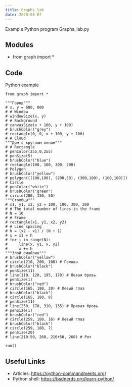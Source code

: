 ```yaml
---
title: Graphs_lab
date: 2020-05-07
---
```

Example Python program Graphs_lab.py

## Modules

* from graph import *

## Code

Python example

    from graph import *
    
    """Город"""
    # x, y = 600, 800
    # # Window
    # windowSize(x, y)
    # # Background
    # canvasSize(x + 100, y + 100)
    # brushColor("grey")
    # rectangle(0, 0, x + 100, y + 100)
    # # Cloud
    """Дом с круглым окном"""
    # # Rectangle
    # penColor(255,0,255)
    # penSize(5)
    # brushColor("blue")
    # rectangle(100, 100, 300, 200)
    # Polygon
    # brushColor("yellow")
    # polygon([(100,100), (200,50), (300,100), (100,100)])
    # Circle
    # penColor("white")
    # brushColor("green")
    # circle(200, 150, 50)
    """Столбцы"""
    # x1, y1, x2, y2 = 100, 100, 300, 200
    # # The total number of lines in the frame
    # N = 10
    # # Frame
    # rectangle(x1, y1, x2, y2)
    # # Line spacing
    # h = (x2 - x1) / (N + 1)
    # x = x1 + h
    # for i in range(N):
    #     line(x, y1, x, y2)
    #     x += h
    """Злой смайлик"""
    # brushColor("yellow")
    # circle(210, 200, 100) # Голова
    # brushColor("black")
    # penSize(11)
    # line(110, 120, 195, 170) # Левая бровь
    # penSize(1)
    # brushColor("red")
    # circle(165, 180, 20) # Левый глаз
    # brushColor("black")
    # circle(165, 180, 8)
    # penSize(11)
    # line(230, 170, 310, 135) # Правая бровь
    # penSize(1)
    # brushColor("red")
    # circle(259, 180, 16) # Левый глаз
    # brushColor("black")
    # circle(259, 180, 7)
    # penSize(20)
    # line(210-50, 260, 210+50, 260) # Рот
    
    run()

## Useful Links

- Articles: https://python-commandments.org/
- Python shell: https://bsdnerds.org/learn-python/
